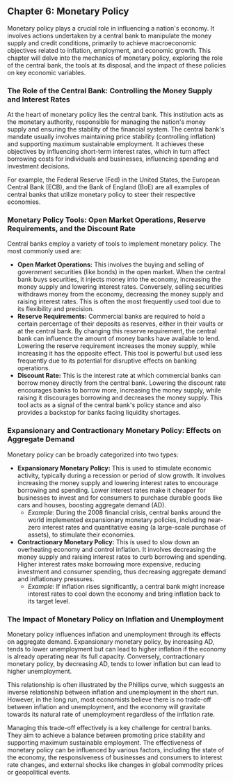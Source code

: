 ## Chapter 6: Monetary Policy

Monetary policy plays a crucial role in influencing a nation's economy. It involves actions undertaken by a central bank to manipulate the money supply and credit conditions, primarily to achieve macroeconomic objectives related to inflation, employment, and economic growth.  This chapter will delve into the mechanics of monetary policy, exploring the role of the central bank, the tools at its disposal, and the impact of these policies on key economic variables.

### The Role of the Central Bank: Controlling the Money Supply and Interest Rates

At the heart of monetary policy lies the central bank. This institution acts as the monetary authority, responsible for managing the nation's money supply and ensuring the stability of the financial system.  The central bank's mandate usually involves maintaining price stability (controlling inflation) and supporting maximum sustainable employment.  It achieves these objectives by influencing short-term interest rates, which in turn affect borrowing costs for individuals and businesses, influencing spending and investment decisions.

For example, the Federal Reserve (Fed) in the United States, the European Central Bank (ECB), and the Bank of England (BoE) are all examples of central banks that utilize monetary policy to steer their respective economies.

### Monetary Policy Tools: Open Market Operations, Reserve Requirements, and the Discount Rate

Central banks employ a variety of tools to implement monetary policy.  The most commonly used are:

* **Open Market Operations:** This involves the buying and selling of government securities (like bonds) in the open market. When the central bank buys securities, it injects money into the economy, increasing the money supply and lowering interest rates. Conversely, selling securities withdraws money from the economy, decreasing the money supply and raising interest rates. This is often the most frequently used tool due to its flexibility and precision.
* **Reserve Requirements:**  Commercial banks are required to hold a certain percentage of their deposits as reserves, either in their vaults or at the central bank.  By changing this reserve requirement, the central bank can influence the amount of money banks have available to lend.  Lowering the reserve requirement increases the money supply, while increasing it has the opposite effect.  This tool is powerful but used less frequently due to its potential for disruptive effects on banking operations.
* **Discount Rate:** This is the interest rate at which commercial banks can borrow money directly from the central bank.  Lowering the discount rate encourages banks to borrow more, increasing the money supply, while raising it discourages borrowing and decreases the money supply.  This tool acts as a signal of the central bank's policy stance and also provides a backstop for banks facing liquidity shortages.

### Expansionary and Contractionary Monetary Policy: Effects on Aggregate Demand

Monetary policy can be broadly categorized into two types:

* **Expansionary Monetary Policy:**  This is used to stimulate economic activity, typically during a recession or period of slow growth. It involves increasing the money supply and lowering interest rates to encourage borrowing and spending.  Lower interest rates make it cheaper for businesses to invest and for consumers to purchase durable goods like cars and houses, boosting aggregate demand (AD).
    * *Example:*  During the 2008 financial crisis, central banks around the world implemented expansionary monetary policies, including near-zero interest rates and quantitative easing (a large-scale purchase of assets), to stimulate their economies.
* **Contractionary Monetary Policy:** This is used to slow down an overheating economy and control inflation. It involves decreasing the money supply and raising interest rates to curb borrowing and spending.  Higher interest rates make borrowing more expensive, reducing investment and consumer spending, thus decreasing aggregate demand and inflationary pressures.
    * *Example:*  If inflation rises significantly, a central bank might increase interest rates to cool down the economy and bring inflation back to its target level.


### The Impact of Monetary Policy on Inflation and Unemployment

Monetary policy influences inflation and unemployment through its effects on aggregate demand.  Expansionary monetary policy, by increasing AD, tends to lower unemployment but can lead to higher inflation if the economy is already operating near its full capacity. Conversely, contractionary monetary policy, by decreasing AD, tends to lower inflation but can lead to higher unemployment.

This relationship is often illustrated by the Phillips curve, which suggests an inverse relationship between inflation and unemployment in the short run.  However, in the long run, most economists believe there is no trade-off between inflation and unemployment, and the economy will gravitate towards its natural rate of unemployment regardless of the inflation rate.

Managing this trade-off effectively is a key challenge for central banks. They aim to achieve a balance between promoting price stability and supporting maximum sustainable employment.  The effectiveness of monetary policy can be influenced by various factors, including the state of the economy, the responsiveness of businesses and consumers to interest rate changes, and external shocks like changes in global commodity prices or geopolitical events.
